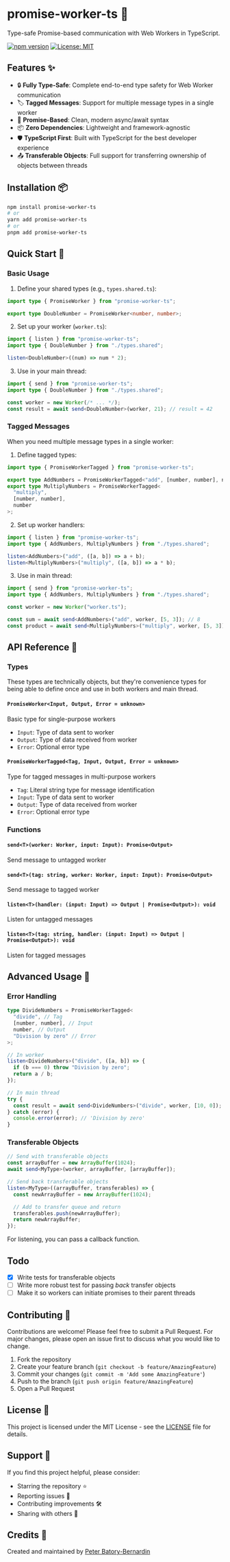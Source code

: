 # promise-worker-ts 🚀

Type-safe Promise-based communication with Web Workers in TypeScript.

[![npm version](https://badge.fury.io/js/promise-worker-ts.svg)](https://www.npmjs.com/package/promise-worker-ts)
[![License: MIT](https://img.shields.io/badge/License-MIT-yellow.svg)](https://opensource.org/licenses/MIT)

## Features ✨

- 🔒 **Fully Type-Safe**: Complete end-to-end type safety for Web Worker communication
- 🏷️ **Tagged Messages**: Support for multiple message types in a single worker
- 🔄 **Promise-Based**: Clean, modern async/await syntax
- 📦 **Zero Dependencies**: Lightweight and framework-agnostic
- 🛡️ **TypeScript First**: Built with TypeScript for the best developer experience
- 📤 **Transferable Objects**: Full support for transferring ownership of objects between threads

## Installation 📦

```bash
npm install promise-worker-ts
# or
yarn add promise-worker-ts
# or
pnpm add promise-worker-ts
```

## Quick Start 🚀

### Basic Usage

1. Define your shared types (e.g., `types.shared.ts`):

```typescript
import type { PromiseWorker } from "promise-worker-ts";

export type DoubleNumber = PromiseWorker<number, number>;
```

2. Set up your worker (`worker.ts`):

```typescript
import { listen } from "promise-worker-ts";
import type { DoubleNumber } from "./types.shared";

listen<DoubleNumber>((num) => num * 2);
```

3. Use in your main thread:

```typescript
import { send } from "promise-worker-ts";
import type { DoubleNumber } from "./types.shared";

const worker = new Worker(/* ... */);
const result = await send<DoubleNumber>(worker, 21); // result = 42
```

### Tagged Messages

When you need multiple message types in a single worker:

1. Define tagged types:

```typescript
import type { PromiseWorkerTagged } from "promise-worker-ts";

export type AddNumbers = PromiseWorkerTagged<"add", [number, number], number>;
export type MultiplyNumbers = PromiseWorkerTagged<
  "multiply",
  [number, number],
  number
>;
```

2. Set up worker handlers:

```typescript
import { listen } from "promise-worker-ts";
import type { AddNumbers, MultiplyNumbers } from "./types.shared";

listen<AddNumbers>("add", ([a, b]) => a + b);
listen<MultiplyNumbers>("multiply", ([a, b]) => a * b);
```

3. Use in main thread:

```typescript
import { send } from "promise-worker-ts";
import type { AddNumbers, MultiplyNumbers } from "./types.shared";

const worker = new Worker("worker.ts");

const sum = await send<AddNumbers>("add", worker, [5, 3]); // 8
const product = await send<MultiplyNumbers>("multiply", worker, [5, 3]); // 15
```

## API Reference 📖

### Types

These types are technically objects, but they're convenience types for being able to define once and use in both workers and main thread.

#### `PromiseWorker<Input, Output, Error = unknown>`

Basic type for single-purpose workers

- `Input`: Type of data sent to worker
- `Output`: Type of data received from worker
- `Error`: Optional error type

#### `PromiseWorkerTagged<Tag, Input, Output, Error = unknown>`

Type for tagged messages in multi-purpose workers

- `Tag`: Literal string type for message identification
- `Input`: Type of data sent to worker
- `Output`: Type of data received from worker
- `Error`: Optional error type

### Functions

#### `send<T>(worker: Worker, input: Input): Promise<Output>`

Send message to untagged worker

#### `send<T>(tag: string, worker: Worker, input: Input): Promise<Output>`

Send message to tagged worker

#### `listen<T>(handler: (input: Input) => Output | Promise<Output>): void`

Listen for untagged messages

#### `listen<T>(tag: string, handler: (input: Input) => Output | Promise<Output>): void`

Listen for tagged messages

## Advanced Usage 🔧

### Error Handling

```typescript
type DivideNumbers = PromiseWorkerTagged<
  "divide", // Tag
  [number, number], // Input
  number, // Output
  "Division by zero" // Error
>;

// In worker
listen<DivideNumbers>("divide", ([a, b]) => {
  if (b === 0) throw "Division by zero";
  return a / b;
});

// In main thread
try {
  const result = await send<DivideNumbers>("divide", worker, [10, 0]);
} catch (error) {
  console.error(error); // 'Division by zero'
}
```

### Transferable Objects

```typescript
// Send with transferable objects
const arrayBuffer = new ArrayBuffer(1024);
await send<MyType>(worker, arrayBuffer, [arrayBuffer]);

// Send back transferable objects
listen<MyType>((arrayBuffer, transferables) => {
  const newArrayBuffer = new ArrayBuffer(1024);

  // Add to transfer queue and return
  transferables.push(newArrayBuffer);
  return newArrayBuffer;
});
```

For listening, you can pass a callback function.

## Todo

- [x] Write tests for transferable objects
- [ ] Write more robust test for passing _back_ transfer objects
- [ ] Make it so workers can initiate promises to their parent threads

## Contributing 🤝

Contributions are welcome! Please feel free to submit a Pull Request. For major changes, please open an issue first to discuss what you would like to change.

1. Fork the repository
2. Create your feature branch (`git checkout -b feature/AmazingFeature`)
3. Commit your changes (`git commit -m 'Add some AmazingFeature'`)
4. Push to the branch (`git push origin feature/AmazingFeature`)
5. Open a Pull Request

## License 📄

This project is licensed under the MIT License - see the [LICENSE](LICENSE) file for details.

## Support 💖

If you find this project helpful, please consider:

- Starring the repository ⭐
- Reporting issues 🐛
- Contributing improvements 🛠️
- Sharing with others 🌟

## Credits 👏

Created and maintained by [Peter Batory-Bernardin](https://petermakeswebsites.co.uk)
